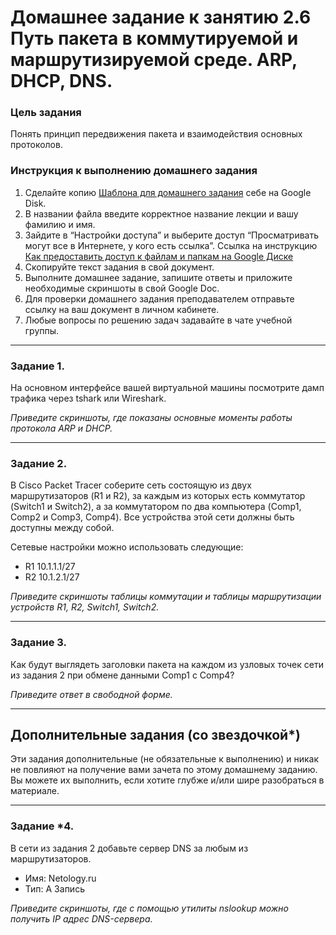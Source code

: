 # Домашнее задание к занятию 2.6 Путь пакета в коммутируемой и маршрутизируемой среде. ARP, DHCP, DNS.

### Цель задания

Понять принцип передвижения пакета и взаимодействия основных протоколов.

### Инструкция к выполнению домашнего задания

1. Сделайте копию [Шаблона для домашнего задания](https://docs.google.com/document/d/1youKpKm_JrC0UzDyUslIZW2E2bIv5OVlm_TQDvH5Pvs/edit) себе на Google Disk.
2. В названии файла введите корректное название лекции и вашу фамилию и имя.
3. Зайдите в “Настройки доступа” и выберите доступ “Просматривать могут все в Интернете, у кого есть ссылка”.
 Ссылка на инструкцию [Как предоставить доступ к файлам и папкам на Google Диске](https://support.google.com/docs/answer/2494822?hl=ru&co=GENIE.Platform%3DDesktop)
5. Скопируйте текст задания в свой документ.
6. Выполните домашнее задание, запишите ответы и приложите необходимые скриншоты в свой Google Doc.
7. Для проверки домашнего задания преподавателем отправьте ссылку на ваш документ в личном кабинете.
8. Любые вопросы по решению задач задавайте в чате учебной группы.

---

### Задание 1.

На основном интерфейсе вашей виртуальной машины посмотрите дамп трафика через tshark или Wireshark.

*Приведите скриншоты, где показаны основные моменты работы протокола ARP и DHCP.*

---

### Задание 2.

В Cisco Packet Tracer соберите сеть состоящую из двух маршрутизаторов (R1 и R2), за каждым из которых есть коммутатор (Switch1 и Switch2), а за коммутатором по два компьютера (Comp1, Comp2 и Comp3, Comp4). Все устройства этой сети должны быть доступны между собой.

Сетевые настройки можно использовать следующие:

- R1 10.1.1.1/27
- R2 10.1.2.1/27

*Приведите скриншоты таблицы коммутации и таблицы маршрутизации устройств R1, R2, Switch1, Switch2.*

---

### Задание 3.

Как будут выглядеть заголовки пакета на каждом из узловых точек сети из задания 2 при обмене данными Comp1 с Comp4? 

*Приведите ответ в свободной форме.*

---

## Дополнительные задания (со звездочкой*)

Эти задания дополнительные (не обязательные к выполнению) и никак не повлияют на получение вами зачета по этому домашнему заданию. Вы можете их выполнить, если хотите глубже и/или шире разобраться в материале.

---

### Задание *4.

В сети из задания 2 добавьте сервер DNS за любым из маршрутизаторов. 

- Имя: Netology.ru 
- Тип: A Запись

*Приведите скриншоты, где с помощью утилиты nslookup можно получить IP адрес DNS-сервера.*

